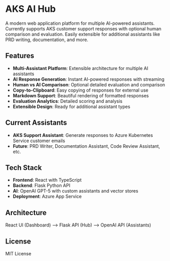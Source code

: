 # AKS AI Hub

A modern web application platform for multiple AI-powered assistants. Currently supports AKS customer support responses with optional human comparison and evaluation. Easily extensible for additional assistants like PRD writing, documentation, and more.

## Features

- **Multi-Assistant Platform**: Extensible architecture for multiple AI assistants
- **AI Response Generation**: Instant AI-powered responses with streaming
- **Human vs AI Comparison**: Optional detailed evaluation and comparison
- **Copy-to-Clipboard**: Easy copying of responses for external use
- **Markdown Support**: Beautiful rendering of formatted responses
- **Evaluation Analytics**: Detailed scoring and analysis
- **Extensible Design**: Ready for additional assistant types

## Current Assistants

- **AKS Support Assistant**: Generate responses to Azure Kubernetes Service customer emails
- **Future**: PRD Writer, Documentation Assistant, Code Review Assistant, etc.

## Tech Stack

- **Frontend**: React with TypeScript
- **Backend**: Flask Python API
- **AI**: OpenAI GPT-5 with custom assistants and vector stores
- **Deployment**: Azure App Service

## Architecture

React UI (Dashboard) --> Flask API (Hub) --> OpenAI API (Assistants)

## License

MIT License
